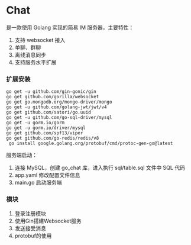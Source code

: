 # Chat
是一款使用 Golang 实现的简易 IM 服务器，主要特性：
1. 支持 websocket 接入
2. 单聊、群聊
3. 离线消息同步
4. 支持服务水平扩展

### 扩展安装
``` shell
go get -u github.com/gin-gonic/gin
go get github.com/gorilla/websocket
go get go.mongodb.org/mongo-driver/mongo
go get -u github.com/golang-jwt/jwt/v4
go get github.com/satori/go.uuid
go get -u github.com/go-sql-driver/mysql
go get -u gorm.io/gorm
go get -u gorm.io/driver/mysql
go get github.com/spf13/viper
go get github.com/go-redis/redis/v8
 go install google.golang.org/protobuf/cmd/protoc-gen-go@latest
```
服务端启动：
1. 连接 MySQL，创建 go_chat 库，进入执行 sql/table.sql 文件中 SQL 代码
2. app.yaml 修改配置文件信息
3. main.go 启动服务端

### 模块
1. 登录注册模块
2. 使用Gin搭建Websocket服务
3. 发送接受消息
4. protobuf的使用
